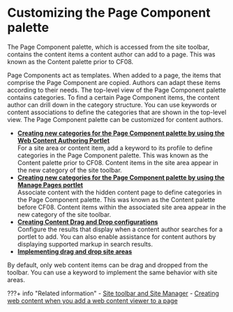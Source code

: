 # Customizing the Page Component palette

The Page Component palette, which is accessed from the site toolbar, contains the content items a content author can add to a page. This was known as the Content palette prior to CF08.

Page Components act as templates. When added to a page, the items that comprise the Page Component are copied. Authors can adapt these items according to their needs. The top-level view of the Page Component palette contains categories. To find a certain Page Component items, the content author can drill down in the category structure. You can use keywords or content associations to define the categories that are shown in the top-level view. The Page Component palette can be customized for content authors.


-   **[Creating new categories for the Page Component palette by using the Web Content Authoring Portlet](epc_newsource_cfgengine.md)**  
For a site area or content item, add a keyword to its profile to define categories in the Page Component palette. This was known as the Content palette prior to CF08. Content items in the site area appear in the new category of the site toolbar.
-   **[Creating new categories for the Page Component palette by using the Manage Pages portlet](epc_custom_add_cont_assoc.md)**  
Associate content with the hidden content page to define categories in the Page Component palette. This was known as the Content palette before CF08. Content items within the associated site area appear in the new category of the site toolbar.
-   **[Creating Content Drag and Drop configurations](epc_custom_add_drag_drop.md)**  
Configure the results that display when a content author searches for a portlet to add. You can also enable assistance for content authors by displaying supported markup in search results.
-   **[Implementing drag and drop site areas](epc_wcm_dnd_siteareas.md)**  

By default, only web content items can be drag and dropped from the toolbar. You can use a keyword to implement the same behavior with site areas.  

???+ info "Related information"
    - [Site toolbar and Site Manager](../../../authoring_tools/site_site_toolbar.md)
    - [Creating web content when you add a web content viewer to a page](../../../../../manage_content/wcm_delivery/deliver_webcontent_on_dx/customizing_content/wcm_delivery_content_addshelf.md)

